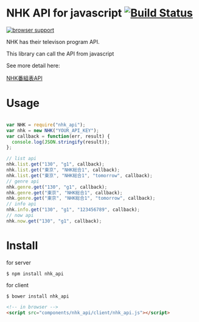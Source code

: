 NHK API for javascript [![Build Status](https://travis-ci.org/yosuke-furukawa/nhk_api.js.png?branch=master)](https://travis-ci.org/yosuke-furukawa/nhk_api.js)
=====================


[![browser support](https://ci.testling.com/yosuke-furukawa/nhk_api.js.png)
](https://ci.testling.com/yosuke-furukawa/nhk_api.js)

NHK has their televison program API.

This library can call the API from javascript

See more detail here:

[NHK番組表API](http://api-portal.nhk.or.jp/ja)


Usage
=====================

```javascript

var NHK = require("nhk_api");
var nhk = new NHK("YOUR_API_KEY");
var callback = function(err, result) {
  console.log(JSON.stringify(result));
};

// list api
nhk.list.get("130", "g1", callback);
nhk.list.get("東京", "NHK総合1", callback);
nhk.list.get("東京", "NHK総合1", "tomorrow", callback);
// genre api
nhk.genre.get("130", "g1", callback);
nhk.genre.get("東京", "NHK総合1", callback);
nhk.genre.get("東京", "NHK総合1", "tomorrow", callback);
// info api
nhk.info.get("130", "g1", "123456789", callback);
// now api
nhk.now.get("130", "g1", callback);
```

Install
======================

for server

```shell
$ npm install nhk_api
```

for client

```shell
$ bower install nhk_api
```

```html
<!-- in browser -->
<script src="components/nhk_api/client/nhk_api.js"></script>
```
